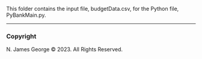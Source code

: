 This folder contains the input file, budgetData.csv, for the Python file, PyBankMain.py.

----

### Copyright

N. James George © 2023. All Rights Reserved.
